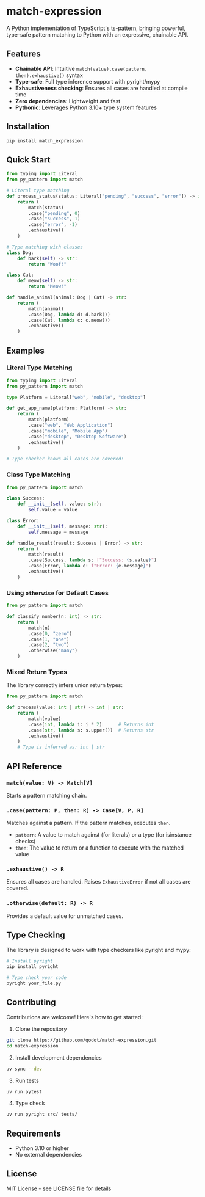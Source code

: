 # match-expression

A Python implementation of TypeScript's [ts-pattern](https://github.com/gvergnaud/ts-pattern), bringing powerful, type-safe pattern matching to Python with an expressive, chainable API.

## Features

- **Chainable API**: Intuitive `match(value).case(pattern, then).exhaustive()` syntax
- **Type-safe**: Full type inference support with pyright/mypy
- **Exhaustiveness checking**: Ensures all cases are handled at compile time
- **Zero dependencies**: Lightweight and fast
- **Pythonic**: Leverages Python 3.10+ type system features

## Installation

```bash
pip install match_expression
```

## Quick Start

```python
from typing import Literal
from py_pattern import match

# Literal type matching
def process_status(status: Literal["pending", "success", "error"]) -> int:
    return (
        match(status)
        .case("pending", 0)
        .case("success", 1)
        .case("error", -1)
        .exhaustive()
    )

# Type matching with classes
class Dog:
    def bark(self) -> str:
        return "Woof!"

class Cat:
    def meow(self) -> str:
        return "Meow!"

def handle_animal(animal: Dog | Cat) -> str:
    return (
        match(animal)
        .case(Dog, lambda d: d.bark())
        .case(Cat, lambda c: c.meow())
        .exhaustive()
    )
```

## Examples

### Literal Type Matching

```python
from typing import Literal
from py_pattern import match

type Platform = Literal["web", "mobile", "desktop"]

def get_app_name(platform: Platform) -> str:
    return (
        match(platform)
        .case("web", "Web Application")
        .case("mobile", "Mobile App")
        .case("desktop", "Desktop Software")
        .exhaustive()
    )

# Type checker knows all cases are covered!
```

### Class Type Matching

```python
from py_pattern import match

class Success:
    def __init__(self, value: str):
        self.value = value

class Error:
    def __init__(self, message: str):
        self.message = message

def handle_result(result: Success | Error) -> str:
    return (
        match(result)
        .case(Success, lambda s: f"Success: {s.value}")
        .case(Error, lambda e: f"Error: {e.message}")
        .exhaustive()
    )
```

### Using `otherwise` for Default Cases

```python
from py_pattern import match

def classify_number(n: int) -> str:
    return (
        match(n)
        .case(0, "zero")
        .case(1, "one")
        .case(2, "two")
        .otherwise("many")
    )
```

### Mixed Return Types

The library correctly infers union return types:

```python
from py_pattern import match

def process(value: int | str) -> int | str:
    return (
        match(value)
        .case(int, lambda i: i * 2)      # Returns int
        .case(str, lambda s: s.upper())  # Returns str
        .exhaustive()
    )
    # Type is inferred as: int | str
```

## API Reference

### `match(value: V) -> Match[V]`
Starts a pattern matching chain.

### `.case(pattern: P, then: R) -> Case[V, P, R]`
Matches against a pattern. If the pattern matches, executes `then`.

- `pattern`: A value to match against (for literals) or a type (for isinstance checks)
- `then`: The value to return or a function to execute with the matched value

### `.exhaustive() -> R`
Ensures all cases are handled. Raises `ExhaustiveError` if not all cases are covered.

### `.otherwise(default: R) -> R`
Provides a default value for unmatched cases.

## Type Checking

The library is designed to work with type checkers like pyright and mypy:

```bash
# Install pyright
pip install pyright

# Type check your code
pyright your_file.py
```

## Contributing

Contributions are welcome! Here's how to get started:

1. Clone the repository
```bash
git clone https://github.com/qodot/match-expression.git
cd match-expression
```

2. Install development dependencies
```bash
uv sync --dev
```

3. Run tests
```bash
uv run pytest
```

4. Type check
```bash
uv run pyright src/ tests/
```

## Requirements

- Python 3.10 or higher
- No external dependencies

## License

MIT License - see LICENSE file for details